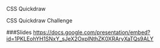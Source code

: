 CSS Quickdraw


 CSS Quickdraw Challenge


###Slides
https://docs.google.com/presentation/embed?id=1PKLEohYH1SNxY_sJeX2OxplNthZK0XRAryXaTQs9ALY